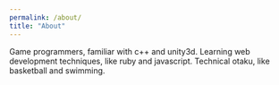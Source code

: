 ```yaml
---
permalink: /about/
title: "About"
---
```


Game programmers, familiar with c++ and unity3d. Learning web development techniques, like ruby and javascript. Technical otaku, like basketball and swimming.
